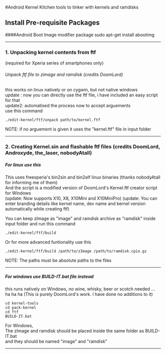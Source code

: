 #Android Kernel Kitchen
tools to tinker with kernels and ramdisks 


## Install Pre-requisite Packages

####Android Boot Image modifier package
	sudo apt-get install abootimg



**********
### 1. Unpacking kernel contents from ftf 
(required for Xperia series of smartphones only)

######   Unpack ftf  file to zimage and ramdisk (credits DoomLord) 
   this works on linux natively or on cygwin, but not native windows  
   update : now you can directly use the ftf file, i have included an easy script for that   
   update2: automatised the process now to accept arguements   
   use this command 
 
	./edit-kernel/ftf/unpack path/to/kernel.ftf
	
NOTE: if no arguement is given it uses the "kernel.ftf" file in input folder


***********
### 2. Creating Kernel.sin and flashable ftf files (credits DoomLord, Androxyde, the_laser, nobodyAtall)   

#####   For linux use this
This uses freexperia's bin2sin and bin2elf linux binaries (thanks nobodyAtall for informing me of them)   
And the script is a modified version of DoomLord's Kernel.ftf creator script for Windows   
(update: Now supports X10, X8, X10Mini and X10MiniPro)
(update: You can enter branding details like kernel name, dev name and kernel version automatically while creating ftf)

You can keep zImage as "image" and ramdisk archive as "ramdisk" inside input
folder and run this command

	./edit-kernel/ftf/build
	
Or for more advanced funtionality use this

	./edit-kernel/ftf/build /path/to/zImage /path/to/ramdisk.cpio.gz
	
NOTE: The paths must be absolute paths to the files
_ _ _
#####  For windows use BUILD-IT.bat file instead
this runs natively on Windows, no wine, whisky, beer or scotch needed ... ha ha ha
(This is purely DoomLord's work. I have done no additions to it)

	cd kernel-tools
	cd pack-kernel
	cd ftf
	BUILD-IT.bat
	
For Windows,  
The zImage and ramdisk should be placed inside the same folder as BUILD-IT.bat   
and they should be named "image" and "ramdisk"

***************

